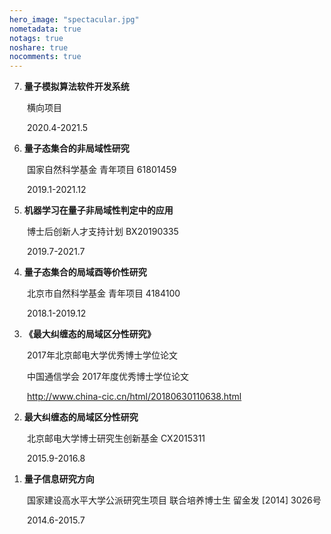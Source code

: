 ```yaml
---
hero_image: "spectacular.jpg"
nometadata: true
notags: true
noshare: true
nocomments: true
---
```


7. **量子模拟算法软件开发系统**

  &emsp;&emsp;横向项目 

  &emsp;&emsp;2020.4-2021.5

6. **量子态集合的非局域性研究**

  &emsp;&emsp;国家自然科学基金 青年项目 61801459

  &emsp;&emsp;2019.1-2021.12

5. **机器学习在量子非局域性判定中的应用**

  &emsp;&emsp;博士后创新人才支持计划 BX20190335

  &emsp;&emsp;2019.7-2021.7

4. **量子态集合的局域酉等价性研究**

  &emsp;&emsp;北京市自然科学基金 青年项目 4184100

  &emsp;&emsp;2018.1-2019.12

3. **《最大纠缠态的局域区分性研究》**

  &emsp;&emsp;2017年北京邮电大学优秀博士学位论文

  &emsp;&emsp;中国通信学会 2017年度优秀博士学位论文

  &emsp;&emsp;http://www.china-cic.cn/html/20180630110638.html

2. **最大纠缠态的局域区分性研究**

  &emsp;&emsp;北京邮电大学博士研究生创新基金 CX2015311

  &emsp;&emsp;2015.9-2016.8

1. **量子信息研究方向**

  &emsp;&emsp;国家建设高水平大学公派研究生项目 联合培养博士生 留金发 [2014] 3026号

  &emsp;&emsp;2014.6-2015.7
